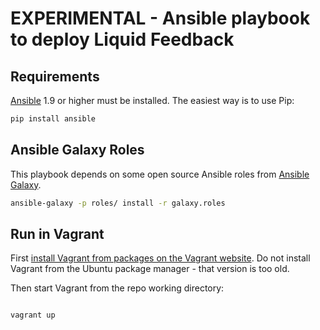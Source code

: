 EXPERIMENTAL - Ansible playbook to deploy Liquid Feedback
=========================================================

Requirements
------------

[Ansible](http://ansible.com) 1.9 or higher must be installed.  The easiest way
is to use Pip:

```bash
pip install ansible
```


Ansible Galaxy Roles
--------------------

This playbook depends on some open source Ansible roles from 
[Ansible Galaxy](http://galaxy.ansible.com).

```bash
ansible-galaxy -p roles/ install -r galaxy.roles
```


Run in Vagrant
--------------

First [install Vagrant from packages on the Vagrant
website](https://www.vagrantup.com/downloads.html).  Do not install Vagrant
from the Ubuntu package manager - that version is too old.

Then start Vagrant from the repo working directory:

```bash

vagrant up
```
